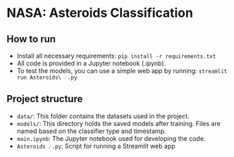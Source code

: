 # NASA: Asteroids Classification

## How to run
* Install all necessary requirements:  `pip install -r requirements.txt`  
* All code is provided in a Jupyter notebook (.ipynb).  
* To test the models, you can use a simple web app by running: `streamlit run Asteroids\ ☄️.py`  

## Project structure
* `data/`: This folder contains the datasets used in the project.
* `models/`: This directory holds the saved models after training. Files are named based on the classifier type and timestamp.
* `main.ipynb`: The Jupyter notebook used for developing the code.
* `Asteroids ☄️.py`: Script for running a Streamlit web app